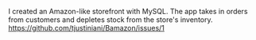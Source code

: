 I created an Amazon-like storefront with MySQL. The app takes in orders from customers and depletes stock from the store's inventory.
https://github.com/tjustiniani/Bamazon/issues/1

